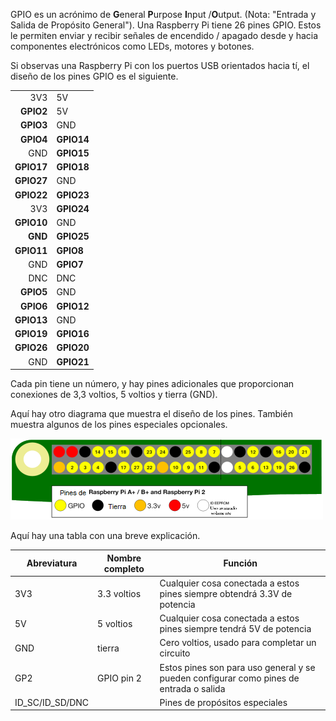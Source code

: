 GPIO es un acrónimo de **G**eneral **P**urpose **I**nput /**O**utput. (Nota: "Entrada y Salida de Propósito General"). Una Raspberry Pi tiene 26 pines GPIO. Estos le permiten enviar y recibir señales de encendido / apagado desde y hacia componentes electrónicos como LEDs, motores y botones.

Si observas una Raspberry Pi con los puertos USB orientados hacia tí, el diseño de los pines GPIO es el siguiente.

|            |            |
| ----------:|:---------- |
|        3V3 | 5V         |
|  **GPIO2** | 5V         |
|  **GPIO3** | GND        |
|  **GPIO4** | **GPIO14** |
|        GND | **GPIO15** |
| **GPIO17** | **GPIO18** |
| **GPIO27** | GND        |
| **GPIO22** | **GPIO23** |
|        3V3 | **GPIO24** |
| **GPIO10** | GND        |
|    **GND** | **GPIO25** |
| **GPIO11** | **GPIO8**  |
|        GND | **GPIO7**  |
|        DNC | DNC        |
|  **GPIO5** | GND        |
|  **GPIO6** | **GPIO12** |
| **GPIO13** | GND        |
| **GPIO19** | **GPIO16** |
| **GPIO26** | **GPIO20** |
|        GND | **GPIO21** |

Cada pin tiene un número, y hay pines adicionales que proporcionan conexiones de 3,3 voltios, 5 voltios y tierra (GND).

Aquí hay otro diagrama que muestra el diseño de los pines. También muestra algunos de los pines especiales opcionales.

![asignación de pines](images/pinout.png)

Aquí hay una tabla con una breve explicación.

| Abreviatura       | Nombre completo | Función                                                                                |
| ----------------- | --------------- | -------------------------------------------------------------------------------------- |
| 3V3               | 3.3 voltios     | Cualquier cosa conectada a estos pines siempre obtendrá 3.3V de potencia               |
| 5V                | 5 voltios       | Cualquier cosa conectada a estos pines siempre tendrá 5V de potencia                   |
| GND               | tierra          | Cero voltios, usado para completar un circuito                                         |
| GP2               | GPIO pin 2      | Estos pines son para uso general y se pueden configurar como pines de entrada o salida |
| ID_SC/ID_SD/DNC |                 | Pines de propósitos especiales                                                         |
